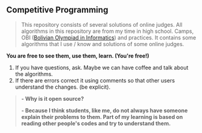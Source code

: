 ## **Competitive Programming**

> This repository consists of several solutions of online judges. All algorithms in this repository are from my time in high school. Camps, OBI ([Bolivian Olympiad in Informatics](http://olimpiada.icpc-bolivia.edu.bo/)) and practices.  It contains some algorithms that I use / know and solutions of some online judges.

**You are free to see them, use them, learn. (You're free!)**

1. If you have questions, ask. Maybe we can have coffee and talk about the algorithms.
2. If there are errors correct it using comments so that other users understand the changes. (be explicit).

>**- Why is it open source?**
>
>**- Because I think students, like me, do not always have someone explain their problems to them.  Part of my learning is based on reading other people's codes and try to understand them.**



